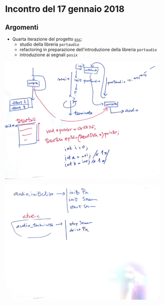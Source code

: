 # Incontro del 17 gennaio 2018

## Argomenti

* Quarta iterazione del progetto [`osc`](../PROGETTI/osc/README.md):
  * studio della libreria `portaudio`
  * refactoring in preparazione dell'introduzione della libreria `portaudio`
  * introduzione ai segnali `posix`

![whiteboard 1](./SPERM_20180117_1.jpg)

![whiteboard 2](./SPERM_20180117_2.jpg)
